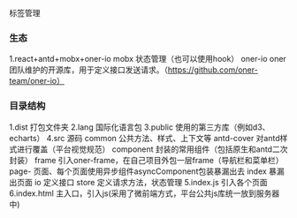 标签管理
### 生态

  1.react+antd+mobx+oner-io
      mobx 状态管理（也可以使用hook）
      oner-io oner团队维护的开源库，用于定义接口发送请求。（https://github.com/oner-team/oner-io）
### 目录结构

  1.dist 打包文件夹
  2.lang 国际化语言包
  3.public 使用的第三方库（例如d3、echarts）
  4.src 源码
      common 公共方法、样式、上下文等
          antd-cover 对antd样式进行覆盖（平台视觉规范）
      component 封装的常用组件（包括原生和antd二次封装）
      frame 引入oner-frame，在自己项目外包一层frame（导航栏和菜单栏）
      page- 页面、每个页面使用异步组件asyncComponent包装暴漏出去
          index 暴漏出页面
          io 定义接口
          store 定义请求方法，状态管理
  5.index.js 引入各个页面
  6.index.html 主入口，引入js(采用了微前端方式，平台公共js库统一放到服务器中)